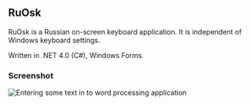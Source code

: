 ## RuOsk ##

RuOsk is a Russian on-screen keyboard application. It is independent of Windows keyboard settings.

Written in .NET 4.0 (C#), Windows Forms.

### Screenshot ###

![Entering some text in to word processing application](http://if.pw.edu.pl/~ludwik/RuOsk_2.2.png)